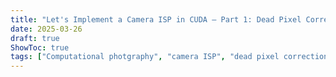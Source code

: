 ```yaml
---
title: "Let's Implement a Camera ISP in CUDA – Part 1: Dead Pixel Correction"
date: 2025-03-26
draft: true
ShowToc: true
tags: ["Computational photgraphy", "camera ISP", "dead pixel correction"]
---
```

